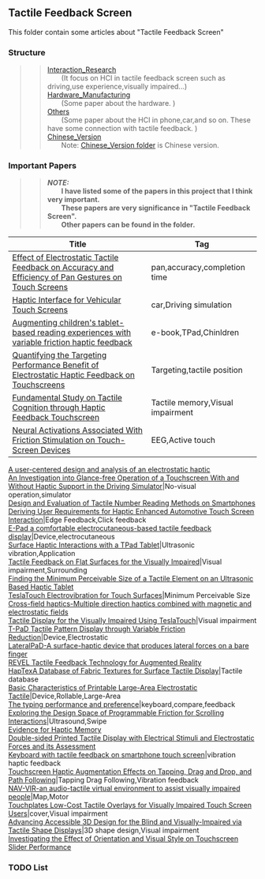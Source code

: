 ## Tactile Feedback Screen ##

This folder contain some articles about "Tactile Feedback Screen"
  
### Structure ###     
>>[Interaction_Research](https://github.com/ashjpo/HCI_paper/tree/master/Tactile_Feedback_Screen/Interaction_Research)  
>>&ensp;&ensp;&ensp;&ensp;(It focus on HCI in tactile feedback screen such as driving,use experience,visually impaired...)  
>>[Hardware_Manufacturing](https://github.com/ashjpo/HCI_paper/tree/master/Tactile_Feedback_Screen/Hardware_Manufacturing)   
>>&ensp;&ensp;&ensp;&ensp;(Some paper about the hardware. )  
>>[Others](https://github.com/ashjpo/HCI_paper/tree/master/Tactile_Feedback_Screen/Others)    
>>&ensp;&ensp;&ensp;&ensp;(Some paper about the HCI in phone,car,and so on. These have some connection with tactile feedback. )  
>>[Chinese_Version](https://github.com/ashjpo/HCI_paper/tree/master/Tactile_Feedback_Screen/Chinese_Version)  
>>&ensp;&ensp;&ensp;&ensp;Note: [Chinese_Version folder](#) is Chinese version.
  
  
  
### Important Papers ###   
>>***NOTE:***   
>>&ensp;&ensp;&ensp;&ensp;**I have listed some of the papers in this project that I think very important.**  
>>&ensp;&ensp;&ensp;&ensp;**These papers are very significance in "Tactile Feedback Screen".**  
>>&ensp;&ensp;&ensp;&ensp;**Other papers can be found in the folder.**  

Title|Tag
-|-
[Effect of Electrostatic Tactile Feedback on Accuracy and Efficiency of Pan Gestures on Touch Screens](https://github.com/ashjpo/HCI_paper/tree/master/Tactile_Feedback_Screen/Interaction_Research/Effect%20of%20Electrostatic%20Tactile%20Feedback)|pan,accuracy,completion time  
[Haptic Interface for Vehicular Touch Screens](https://github.com/ashjpo/HCI_paper/tree/master/Tactile_Feedback_Screen/Interaction_Research/Haptic%20Interface%20for%20Vehicular%20Touch%20Screens)|car,Driving simulation  
[Augmenting children's tablet-based reading experiences with variable friction haptic feedback](https://github.com/ashjpo/HCI_paper/tree/master/Tactile_Feedback_Screen/Interaction_Research/Augmenting%20children's%20tablet-based%20reading%20experiences%20with%20variable%20friction%20haptic%20feedback)|e-book,TPad,Chinldren  
[Quantifying the Targeting Performance Benefit of Electrostatic Haptic Feedback on Touchscreens](https://github.com/ashjpo/HCI_paper/tree/master/Tactile_Feedback_Screen/Interaction_Research/Quantifying%20the%20Targeting%20Performance%20Benefit%20of%20Electrostatic%20Haptic%20Feedback%20on%20Touchscreens)|Targeting,tactile position  
[Fundamental Study on Tactile Cognition through Haptic Feedback Touchscreen](https://github.com/ashjpo/HCI_paper/tree/master/Tactile_Feedback_Screen/Interaction_Research/Fundamental%20Study%20on%20Tactile%20Cognition%20through%20Haptic%20Feedback%20Touchscreen)|Tactile memory,Visual impairment  
[Neural Activations Associated With Friction Stimulation on Touch-Screen Devices](https://github.com/ashjpo/HCI_paper/tree/master/Tactile_Feedback_Screen/Interaction_Research/Neural%20Activations%20Associated%20With%20Friction%20Stimulation%20on%20Touch-Screen%20Devices)|EEG,Active touch  
[A user-centered design and analysis of an electrostatic haptic](https://github.com/ashjpo/HCI_paper/tree/master/Tactile_Feedback_Screen/Interaction_Research/A%20user-centered%20design%20and%20analysis%20of%20an%20electrostatic%20haptic)  
[An Investigation into Glance-free Operation of a Touchscreen With and Without Haptic Support in the Driving Simulator](https://github.com/ashjpo/HCI_paper/tree/master/Tactile_Feedback_Screen/Interaction_Research/An%20Investigation%20into%20Glance-free)|No-visual operation,simulator  
[Design and Evaluation of Tactile Number Reading Methods on Smartphones](https://github.com/ashjpo/HCI_paper/tree/master/Tactile_Feedback_Screen/Interaction_Research/Design%20and%20Evaluation%20of%20Tactile%20Number%20Reading%20Methods%20on%20Smartphones)  
[Deriving User Requirements for Haptic Enhanced Automotive Touch Screen Interaction](https://github.com/ashjpo/HCI_paper/tree/master/Tactile_Feedback_Screen/Interaction_Research/Deriving%20User%20Requirements%20for%20Haptic%20Enhanced%20Automotive%20Touch%20Screen%20Interaction)|Edge Feedback,Click feedback  
[E-Pad a comfortable electrocutaneous-based tactile feedback display](https://github.com/ashjpo/HCI_paper/tree/master/Tactile_Feedback_Screen/Interaction_Research/E-Pad%20a%20comfortable%20electrocutaneous-based%20tactile%20feedback%20display)|Device,electrocutaneous  
[Surface Haptic Interactions with a TPad Tablet](https://github.com/ashjpo/HCI_paper/tree/master/Tactile_Feedback_Screen/Interaction_Research/Surface%20Haptic%20Interactions%20with%20a%20TPad%20Tablet)|Ultrasonic vibration,Application  
[Tactile Feedback on Flat Surfaces for the Visually Impaired](https://github.com/ashjpo/HCI_paper/tree/master/Tactile_Feedback_Screen/Interaction_Research/Tactile%20Feedback%20on%20Flat%20Surfaces%20for%20the%20Visually%20Impaired)|Visual impairment,Surrounding  
[Finding the Minimum Perceivable Size of a Tactile Element on an Ultrasonic Based Haptic Tablet](https://github.com/ashjpo/HCI_paper/tree/master/Tactile_Feedback_Screen/Interaction_Research/Finding%20the%20Minimum%20Perceivable%20Size%20of%20a%20Tactile%20Element%20on%20an%20Ultrasonic%20Based%20Haptic%20Tablet)  
[TeslaTouch Electrovibration for Touch Surfaces](https://github.com/ashjpo/HCI_paper/tree/master/Tactile_Feedback_Screen/Hardware_Manufacturing/TeslaTouch%20Electrovibration%20for%20Touch%20Surfaces)|Minimum Perceivable Size  
[Cross-field haptics-Multiple direction haptics combined with magnetic and electrostatic fields](https://github.com/ashjpo/HCI_paper/tree/master/Tactile_Feedback_Screen/Interaction_Research/Cross-field%20haptics-Multiple%20direction%20haptics%20combined%20with%20magnetic%20and%20electrostatic%20fields)  
[Tactile Display for the Visually Impaired Using TeslaTouch](https://github.com/ashjpo/HCI_paper/tree/master/Tactile_Feedback_Screen/Interaction_Research/Tactile%20Display%20for%20the%20Visually%20Impaired%20Using%20TeslaTouch)|Visual impairment  
[T-PaD Tactile Pattern Display through Variable Friction Reduction](https://github.com/ashjpo/HCI_paper/tree/master/Tactile_Feedback_Screen/Hardware_Manufacturing/T-PaD%20Tactile%20Pattern%20Display%20through%20Variable%20Friction%20Reduction)|Device,Electrostatic  
[LateralPaD-A surface-haptic device that produces lateral forces on a bare finger](https://github.com/ashjpo/HCI_paper/tree/master/Tactile_Feedback_Screen/Hardware_Manufacturing/LateralPaD-A%20surface-haptic%20device%20that%20produces%20lateral%20forces%20on%20a%20bare%20finger)  
[REVEL Tactile Feedback Technology for Augmented Reality](https://github.com/ashjpo/HCI_paper/tree/master/Tactile_Feedback_Screen/Hardware_Manufacturing/REVEL%20Tactile%20Feedback%20Technology%20for%20Augmented%20Reality)  
[HapTexA Database of Fabric Textures for Surface Tactile Display](https://github.com/ashjpo/HCI_paper/tree/master/Tactile_Feedback_Screen/Hardware_Manufacturing/HapTexA%20Database%20of%20Fabric%20Textures%20for%20Surface%20Tactile%20Display)|Tactile database  
[Basic Characteristics of Printable Large-Area Electrostatic Tactile](https://github.com/ashjpo/HCI_paper/tree/master/Tactile_Feedback_Screen/Hardware_Manufacturing/Basic%20Characteristics%20of%20Printable%20Large-Area%20Electrostatic%20Tactile)|Device,Rollable,Large-Area  
[The typing performance and preference](https://github.com/ashjpo/HCI_paper/tree/master/Tactile_Feedback_Screen/Interaction_Research/The%20typing%20performance%20and%20preference)|keyboard,compare,feedback  
[Exploring the Design Space of Programmable Friction for Scrolling Interactions](https://github.com/ashjpo/HCI_paper/tree/master/Tactile_Feedback_Screen/Interaction_Research/Exploring%20the%20Design%20Space%20of%20Programmable%20Friction%20for%20Scrolling%20Interactions)|Ultrasound,Swipe  
[Evidence for Haptic Memory](https://github.com/ashjpo/HCI_paper/tree/master/Tactile_Feedback_Screen/Interaction_Research/Evidence%20for%20Haptic%20Memory)  
[Double-sided Printed Tactile Display with Electrical Stimuli and Electrostatic Forces and its Assessment](https://github.com/ashjpo/HCI_paper/tree/master/Tactile_Feedback_Screen/Interaction_Research/Double-sided%20Printed%20Tactile%20Display%20with%20Electrical%20Stimuli%20and%20Electrostatic%20Forces%20and%20its%20Assessment)  
[Keyboard with tactile feedback on smartphone touch screen](https://github.com/ashjpo/HCI_paper/tree/master/Tactile_Feedback_Screen/Interaction_Research/Keyboard%20with%20tactile%20feedback%20on%20smartphone%20touch%20screen)|vibration haptic feedback  
[Touchscreen Haptic Augmentation Effects on Tapping, Drag and Drop, and Path Following](https://github.com/ashjpo/HCI_paper/tree/master/Tactile_Feedback_Screen/Interaction_Research/Touchscreen%20Haptic%20Augmentation%20Effects%20on%20Tapping%2C%20Drag%20and%20Drop%2C%20and%20Path%20Following)|Tapping Drag Following,Vibration feedback  
[NAV-VIR-an audio-tactile virtual environment to assist visually impaired people](https://github.com/ashjpo/HCI_paper/tree/master/Tactile_Feedback_Screen/Interaction_Research/NAV-VIR-an%20audio-tactile%20virtual%20environment%20to%20assist%20visually%20impaired%20people)|Map,Motor  
[Touchplates Low-Cost Tactile Overlays for Visually Impaired Touch Screen Users](https://github.com/ashjpo/HCI_paper/tree/master/Tactile_Feedback_Screen/Hardware_Manufacturing/Touchplates%20Low-Cost%20Tactile%20Overlays%20for%20Visually%20Impaired%20Touch%20Screen%20Users)|cover,Visual impairment  
[Advancing Accessible 3D Design for the Blind and Visually-Impaired via Tactile Shape Displays](https://github.com/ashjpo/HCI_paper/tree/master/Tactile_Feedback_Screen/Others/Advancing%20Accessible%203D%20Design%20for%20the%20Blind%20and%20Visually-Impaired%20via%20Tactile%20Shape%20Displays)|3D shape design,Visual impairment  
[Investigating the Effect of Orientation and Visual Style on Touchscreen Slider Performance](https://github.com/ashjpo/HCI_paper/tree/master/Tactile_Feedback_Screen/Others/Investigating%20the%20Effect%20of%20Orientation%20and%20Visual%20Style%20on%20Touchscreen%20Slider%20Performance)  












### TODO List ###  




